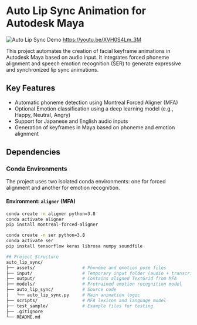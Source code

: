 # Auto Lip Sync Animation for Autodesk Maya

![Auto Lip Sync Demo](scripts\test_sample/MayaAutoLipSync.gif)
https://youtu.be/XVH0S4Lm_3M

This project automates the creation of facial keyframe animations in Autodesk Maya based on audio input. It integrates forced phoneme alignment and speech emotion recognition (SER) to generate expressive and synchronized lip sync animations.

## Key Features

- Automatic phoneme detection using Montreal Forced Aligner (MFA)
- Optional Emotion classification using a deep learning model (e.g., Happy, Neutral, Angry)
- Support for Japanese and English audio inputs
- Generation of keyframes in Maya based on phoneme and emotion alignment

## Dependencies

### Conda Environments

The project uses two isolated conda environments: one for forced alignment and another for emotion recognition.

#### Environment: `aligner` (MFA)

```bash
conda create -n aligner python=3.8
conda activate aligner
pip install montreal-forced-aligner

conda create -n ser python=3.8
conda activate ser
pip install tensorflow keras librosa numpy soundfile

## Project Structure
auto_lip_sync/
├── assets/                  # Phoneme and emotion pose files
├── input/                   # Temporary input folder (audio + transcript)
├── output/                  # Contains aligned TextGrid from MFA
├── models/                  # Pretrained emotion recognition model
├── auto_lip_sync/           # Source code
│   └── auto_lip_sync.py     # Main animation logic
├── scripts/                 # MFA lexicon and language model
├── test_sample/             # Example files for testing
├── .gitignore
└── README.md
